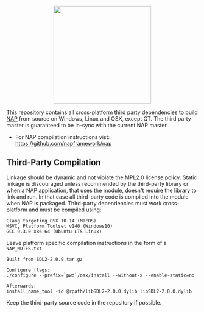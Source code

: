<p align="center">
  <img width=256 height=256 src="https://www.napframework.com/png/nap_logo_small.png">
</p>

This repository contains all cross-platform third party dependencies to build [NAP](https://github.com/napframework/nap) from source on Windows, Linux and OSX, except QT. The third party master is guaranteed to be in-sync with the current NAP master.

- For NAP compilation instructions vist: https://github.com/napframework/nap

## Third-Party Compilation

Linkage should be dynamic and not violate the MPL2.0 license policy. Static linkage is discouraged unless recommended by the third-party library or when a NAP application, that uses the module, doesn't require the library to link and run. In that case all third-party code is compiled into the module when NAP is packaged. Third-party dependencies must work cross-platform and must be compiled using:
```
Clang targeting OSX 10.14 (MacOS)		
MSVC, Platform Toolset v140 (Windows10)
GCC 9.3.0 x86-64 (Ubuntu LTS Linux)		
```

Leave platform specific compilation instructions in the form of a `NAP_NOTES.txt`
```
Built from SDL2-2.0.9.tar.gz

Configure flags:
./configure --prefix=`pwd`/osx/install --without-x --enable-static=no

Afterwards:
install_name_tool -id @rpath/libSDL2-2.0.0.dylib libSDL2-2.0.0.dylib
```

Keep the third-party source code in the repository if possible.

